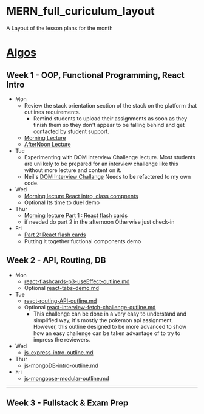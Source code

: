 # MERN_full_curiculum_layout
A Layout of the lesson plans for the month

# [Algos](https://github.com/TheCodingDojo/algorithms/blob/main/schedules/sorts_sets_objects.md)

## Week 1 - OOP, Functional Programming, React Intro

- Mon
  - Review the stack orientation section of the stack on the platform that outlines requirements.
    - Remind students to upload their assignments as soon as they finish them so they don't appear to be falling behind and get contacted by student support.
  - [Morning Lecture](https://github.com/RASantos92/MERN_instructor_assingments/blob/master/lesson_plans/week_one/monday_morning_lecture.md)
  - [AfterNoon Lecture](https://github.com/RASantos92/MERN_instructor_assingments/blob/master/lesson_plans/week_one/monday_afternoon_lecture.md)
- Tue
  - Experimenting with DOM Interview Challenge lecture. Most students are unlikely to be prepared for an interview challenge like this without more lecture and content on it.
  - Neil's [DOM Interview Challange](https://github.com/TheCodingDojo/lecture-outlines/blob/master/js/DOM/interview-challenge-fetch-render-users/js-DOM-interview-challenge-fetch-render-outline.md) Needs to be refactered to my own code.
- Wed
  - [Morning lecture React intro, class compnents](https://github.com/RASantos92/MERN_instructor_assingments/blob/master/lesson_plans/week_one/wednesday_morning_lecture.md)
  - Optional Its time to duel demo
- Thur
  - [Morning lecture Part 1 : React flash cards](https://github.com/RASantos92/MERN_instructor_assingments/blob/master/lesson_plans/week_one/thursday_morning_lecture.md)
  - if needed do part 2 in the afternoon Otherwise just check-in
- Fri
  - [Part 2: React flash cards](https://github.com/RASantos92/MERN_instructor_assingments/blob/master/lesson_plans/week_one/thursday_morning_lecture.md)
  - Putting it together fuctional components demo
  
## Week 2 - API, Routing, DB

- Mon
  - [react-flashcards-p3-useEffect-outline.md](../js/react/functional-components/useEffect/react-flashcards-p3-useEffect-outline.md)
  - Optional [react-tabs-demo.md](../js/react/functional-components/react-tabs-demo-outline.md)
- Tue
  - [react-routing-API-outline.md](../js/react/routing/react-routing-API-outline.md)
  - Optional [react-interview-fetch-challenge-outline.md](../js/react/functional-components/react-interview-fetch-challenge-outline.md)
    - This challenge can be done in a very easy to understand and simplified way, it's mostly the pokemon api assignment. However, this outline designed to be more advanced to show how an easy challenge can be taken advantage of to try to impress the reviewers.
- Wed
  - [js-express-intro-outline.md](../js/express/express-intro/js-express-intro-outline.md)
- Thur
  - [js-mongoDB-intro-outline.md](../js/MongoDB/js-mongoDB-intro-outline.md)
- Fri
  - [js-mongoose-modular-outline.md](../js/MongoDB/mongoose-modular/js-mongoose-modular-outline.md)

---

## Week 3 - Fullstack & Exam Prep
